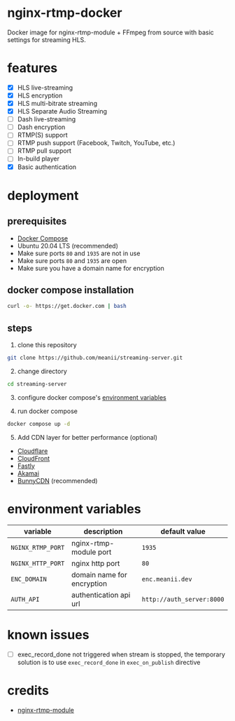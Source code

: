 # nginx-rtmp-docker
Docker image for nginx-rtmp-module + FFmpeg from source with basic settings for streaming HLS.

# features
- [x] HLS live-streaming
- [x] HLS encryption 
- [x] HLS multi-bitrate streaming
- [x] HLS Separate Audio Streaming
- [ ] Dash live-streaming
- [ ] Dash encryption
- [ ] RTMP(S) support
- [ ] RTMP push support (Facebook, Twitch, YouTube, etc.)
- [ ] RTMP pull support
- [ ] In-build player
- [x] Basic authentication

# deployment
## prerequisites
- [Docker Compose](https://docs.docker.com/compose/install/)
- Ubuntu 20.04 LTS (recommended)
- Make sure ports `80` and `1935` are not in use
- Make sure ports `80` and `1935` are open
- Make sure you have a domain name for encryption

## docker compose installation
```bash
curl -o- https://get.docker.com | bash
```
## steps 
1. clone this repository
```bash
git clone https://github.com/meanii/streaming-server.git
```
2. change directory
```bash
cd streaming-server
```

3. configure docker compose's [environment variables](#environment-variables)


4. run docker compose
```bash
docker compose up -d
```

5. Add CDN layer for better performance (optional)
- [Cloudflare](https://www.cloudflare.com/)
- [CloudFront](https://aws.amazon.com/cloudfront/)
- [Fastly](https://www.fastly.com/)
- [Akamai](https://www.akamai.com/)
- [BunnyCDN](https://bunnycdn.com/) (recommended)

# environment variables
| variable | description | default value |
| --- | --- | --- |
| `NGINX_RTMP_PORT` | nginx-rtmp-module port | `1935` |
| `NGINX_HTTP_PORT` | nginx http port | `80` |
| `ENC_DOMAIN` | domain name for encryption | `enc.meanii.dev` |
| `AUTH_API` | authentication api url | `http://auth_server:8000` |


# known issues
- [ ] exec_record_done not triggered when stream is stopped, the temporary solution is to use `exec_record_done` in `exec_on_publish` directive

# credits
- [nginx-rtmp-module](https://github.com/arut/nginx-rtmp-module)
